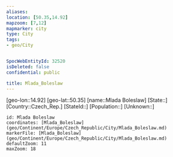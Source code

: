 ```yaml
---
aliases: 
location: [50.35,14.92]
mapzoom: [7,12] 
mapmarker: city 
type: City
tags:
- geo/City


SpocWebEntityId: 32520
isDeleted: false
confidential: public

title: Mlada_Boleslaw
---
```

[geo-lon::14.92]
[geo-lat::50.35]
[name::Mlada Boleslaw]
[State::]
[Country::Czech_Rep.]
[StateId::]
[Population::]
[Unknown::]


```leaflet
id: Mlada Boleslaw
coordinates: [Mlada_Boleslaw](geo/Continent/Europe/Czech_Republic/City/Mlada_Boleslaw.md)
markerFile: [Mlada_Boleslaw](geo/Continent/Europe/Czech_Republic/City/Mlada_Boleslaw.md)
defaultZoom: 11 
maxZoom: 18
```


